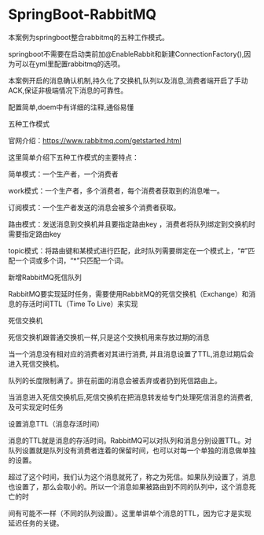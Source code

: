 # SpringBoot-RabbitMQ
本案例为springboot整合rabbitmq的五种工作模式。

springboot不需要在启动类前加@EnableRabbit和新建ConnectionFactory(),因为可以在yml里配置rabbitmq的选项。

本案例开启的消息确认机制,持久化了交换机,队列以及消息,消费者端开启了手动ACK,保证非极端情况下消息的可靠性。

配置简单,doem中有详细的注释,通俗易懂

五种工作模式

官网介绍：https://www.rabbitmq.com/getstarted.html

这里简单介绍下五种工作模式的主要特点：

简单模式：一个生产者，一个消费者

work模式：一个生产者，多个消费者，每个消费者获取到的消息唯一。

订阅模式：一个生产者发送的消息会被多个消费者获取。

路由模式：发送消息到交换机并且要指定路由key ，消费者将队列绑定到交换机时需要指定路由key

topic模式：将路由键和某模式进行匹配，此时队列需要绑定在一个模式上，“#”匹配一个词或多个词，“*”只匹配一个词。

新增RabbitMQ死信队列

RabbitMQ要实现延时任务，需要使用RabbitMQ的死信交换机（Exchange）和消息的存活时间TTL（Time To Live）来实现

死信交换机

死信交换机跟普通交换机一样,只是这个交换机用来存放过期的消息

当一个消息没有相对应的消费者对其进行消费, 并且消息设置了TTL,消息过期后会进入死信交换机。

队列的长度限制满了。排在前面的消息会被丢弃或者扔到死信路由上。

当消息进入死信交换机后,死信交换机在把消息转发给专门处理死信消息的消费者,及可实现定时任务

设置消息TTL（消息存活时间）

消息的TTL就是消息的存活时间。RabbitMQ可以对队列和消息分别设置TTL。对队列设置就是队列没有消费者连着的保留时间，也可以对每一个单独的消息做单独的设置。

超过了这个时间，我们认为这个消息就死了，称之为死信。如果队列设置了，消息也设置了，那么会取小的。所以一个消息如果被路由到不同的队列中，这个消息死亡的时

间有可能不一样（不同的队列设置）。这里单讲单个消息的TTL，因为它才是实现延迟任务的关键。
